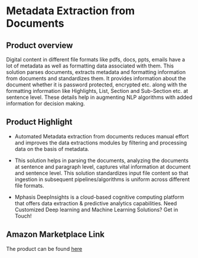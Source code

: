 # Metadata Extraction from Documents

## Product overview

Digital content in different file formats like pdfs, docs, ppts, emails have a lot of metadata as well as formatting data associated with them. This solution parses documents, extracts metadata and formatting information from documents and standardizes them. It provides information about the document whether it is password protected, encrypted etc. along with the formatting information like Highlights, List, Section and Sub-Section etc. at sentence level. These details help in augmenting NLP algorithms with added information for decision making.


## Product Highlight 

* Automated Metadata extraction from documents reduces manual effort and improves the data extractions modules by filtering and processing data on the basis of metadata.

* This solution helps in parsing the documents, analyzing the documents at sentence and paragraph level, captures vital information at document and sentence level. This solution standardizes input file content so that ingestion in subsequent pipelines/algorithms is uniform across different file formats.

* Mphasis DeepInsights is a cloud-based cognitive computing platform that offers data extraction & predictive analytics capabilities. Need Customized Deep learning and Machine Learning Solutions? Get in Touch!

## Amazon Marketplace Link
The product can be found [here](https://aws.amazon.com/marketplace/pp/Mphasis-Annual-Reports-Mgmt-Discussion-Analysis/prodview-mmkpvuh52eyly)
